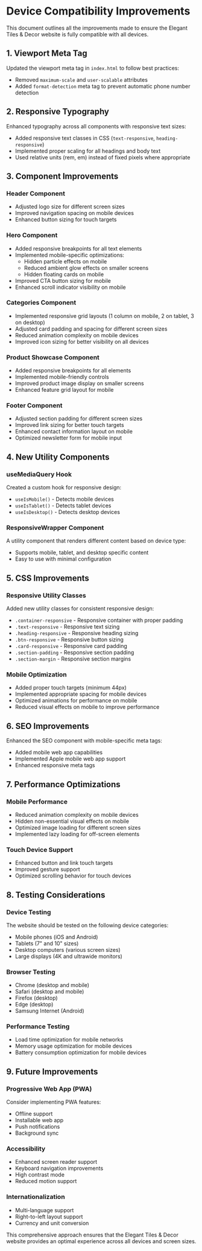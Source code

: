 # Device Compatibility Improvements

This document outlines all the improvements made to ensure the Elegant Tiles & Decor website is fully compatible with all devices.

## 1. Viewport Meta Tag

Updated the viewport meta tag in `index.html` to follow best practices:
- Removed `maximum-scale` and `user-scalable` attributes
- Added `format-detection` meta tag to prevent automatic phone number detection

## 2. Responsive Typography

Enhanced typography across all components with responsive text sizes:
- Added responsive text classes in CSS (`text-responsive`, `heading-responsive`)
- Implemented proper scaling for all headings and body text
- Used relative units (rem, em) instead of fixed pixels where appropriate

## 3. Component Improvements

### Header Component
- Adjusted logo size for different screen sizes
- Improved navigation spacing on mobile devices
- Enhanced button sizing for touch targets

### Hero Component
- Added responsive breakpoints for all text elements
- Implemented mobile-specific optimizations:
  - Hidden particle effects on mobile
  - Reduced ambient glow effects on smaller screens
  - Hidden floating cards on mobile
- Improved CTA button sizing for mobile
- Enhanced scroll indicator visibility on mobile

### Categories Component
- Implemented responsive grid layouts (1 column on mobile, 2 on tablet, 3 on desktop)
- Adjusted card padding and spacing for different screen sizes
- Reduced animation complexity on mobile devices
- Improved icon sizing for better visibility on all devices

### Product Showcase Component
- Added responsive breakpoints for all elements
- Implemented mobile-friendly controls
- Improved product image display on smaller screens
- Enhanced feature grid layout for mobile

### Footer Component
- Adjusted section padding for different screen sizes
- Improved link sizing for better touch targets
- Enhanced contact information layout on mobile
- Optimized newsletter form for mobile input

## 4. New Utility Components

### useMediaQuery Hook
Created a custom hook for responsive design:
- `useIsMobile()` - Detects mobile devices
- `useIsTablet()` - Detects tablet devices
- `useIsDesktop()` - Detects desktop devices

### ResponsiveWrapper Component
A utility component that renders different content based on device type:
- Supports mobile, tablet, and desktop specific content
- Easy to use with minimal configuration

## 5. CSS Improvements

### Responsive Utility Classes
Added new utility classes for consistent responsive design:
- `.container-responsive` - Responsive container with proper padding
- `.text-responsive` - Responsive text sizing
- `.heading-responsive` - Responsive heading sizing
- `.btn-responsive` - Responsive button sizing
- `.card-responsive` - Responsive card padding
- `.section-padding` - Responsive section padding
- `.section-margin` - Responsive section margins

### Mobile Optimization
- Added proper touch targets (minimum 44px)
- Implemented appropriate spacing for mobile devices
- Optimized animations for performance on mobile
- Reduced visual effects on mobile to improve performance

## 6. SEO Improvements

Enhanced the SEO component with mobile-specific meta tags:
- Added mobile web app capabilities
- Implemented Apple mobile web app support
- Enhanced responsive meta tags

## 7. Performance Optimizations

### Mobile Performance
- Reduced animation complexity on mobile devices
- Hidden non-essential visual effects on mobile
- Optimized image loading for different screen sizes
- Implemented lazy loading for off-screen elements

### Touch Device Support
- Enhanced button and link touch targets
- Improved gesture support
- Optimized scrolling behavior for touch devices

## 8. Testing Considerations

### Device Testing
The website should be tested on the following device categories:
- Mobile phones (iOS and Android)
- Tablets (7" and 10" sizes)
- Desktop computers (various screen sizes)
- Large displays (4K and ultrawide monitors)

### Browser Testing
- Chrome (desktop and mobile)
- Safari (desktop and mobile)
- Firefox (desktop)
- Edge (desktop)
- Samsung Internet (Android)

### Performance Testing
- Load time optimization for mobile networks
- Memory usage optimization for mobile devices
- Battery consumption optimization for mobile devices

## 9. Future Improvements

### Progressive Web App (PWA)
Consider implementing PWA features:
- Offline support
- Installable web app
- Push notifications
- Background sync

### Accessibility
- Enhanced screen reader support
- Keyboard navigation improvements
- High contrast mode
- Reduced motion support

### Internationalization
- Multi-language support
- Right-to-left layout support
- Currency and unit conversion

This comprehensive approach ensures that the Elegant Tiles & Decor website provides an optimal experience across all devices and screen sizes.